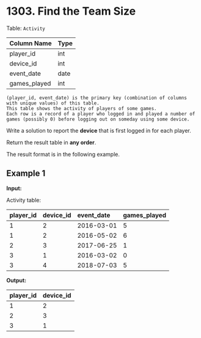 # 1303. Find the Team Size

Table: `Activity`

| Column Name  | Type |
| :----------- | :--- |
| player_id    | int  |
| device_id    | int  |
| event_date   | date |
| games_played | int  |

```text
(player_id, event_date) is the primary key (combination of columns with unique values) of this table.
This table shows the activity of players of some games.
Each row is a record of a player who logged in and played a number of games (possibly 0) before logging out on someday using some device.
```

Write a solution to report the **device** that is first logged in for each player.

Return the result table in **any order**.

The result format is in the following example.

## Example 1

**Input:**

Activity table:

| player_id | device_id | event_date | games_played |
| :-------- | :-------- | :--------- | :----------- |
| 1         | 2         | 2016-03-01 | 5            |
| 1         | 2         | 2016-05-02 | 6            |
| 2         | 3         | 2017-06-25 | 1            |
| 3         | 1         | 2016-03-02 | 0            |
| 3         | 4         | 2018-07-03 | 5            |

**Output:**

| player_id | device_id |
| :-------- | :-------- |
| 1         | 2         |
| 2         | 3         |
| 3         | 1         |
